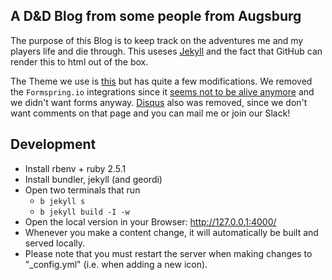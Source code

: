 ## A D&D Blog from some people from Augsburg

The purpose of this Blog is to keep track on the adventures me and my players life and die through.
This useses [Jekyll](https://jekyllrb.com/) and the fact that GitHub can render this to html out of the box.

The Theme we use is [this](https://github.com/iwiedenm/jekyll-theme-massively-src/) but has quite a few modifications.
We removed the `Formspring.io` integrations since it [seems not to be alive anymore](https://techcrunch.com/2013/03/15/formspring-the-pioneering-anonymous-qa-platform-is-shutting-down/) and we didn't want forms anyway.
[Disqus](https://disqus.com) also was removed, since we don't want comments on that page and you can mail me or join our Slack!


## Development

* Install rbenv + ruby 2.5.1
* Install bundler, jekyll (and geordi)
* Open two terminals that run
  * `b jekyll s`
  * `b jekyll build -I -w`
* Open the local version in your Browser: http://127.0.0.1:4000/
* Whenever you make a content change, it will automatically be built and served locally.
* Please note that you must restart the server when making changes to "_config.yml" (i.e. when adding a new icon).
